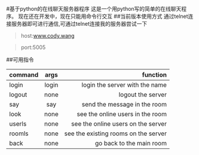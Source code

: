 #基于python的在线聊天服务器程序
这是一个用python写的简单的在线聊天程序。
现在还在开发中，现在只能用命令行交互
##当前版本使用方式
通过telnet连接服务器即可进行通信,可通过telnet连接我的服务器尝试一下
>host:www.cody.wang

>port:5005

##可用指令

| command       | args          | function  |
| ------------- |:-------------:| -----:    |
| login         | login<name>   | login the server with the name       |
| logout        | none          | logout the server     |
| say           | say<message>  | send the message in the room      |
| look          | none          | see the online users in the room      |
| userls        | none          | see the online users on the server      |
| roomls        | none          | see the existing rooms on the server      |
| back          | none          | go back to the main room      |
